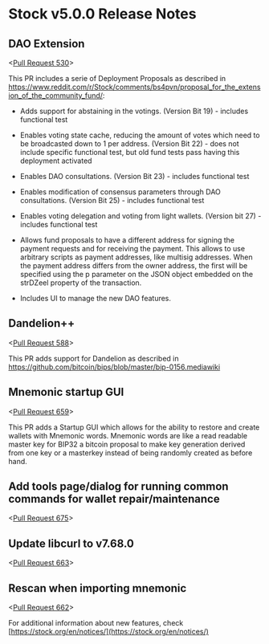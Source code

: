 # Stock v5.0.0 Release Notes

## DAO Extension

<[Pull Request 530](https://github.com/stock/stock-core/pull/530)>

This PR includes a serie of Deployment Proposals as described in https://www.reddit.com/r/Stock/comments/bs4pvn/proposal_for_the_extension_of_the_community_fund/:

- Adds support for abstaining in the votings. (Version Bit 19) - includes functional test

- Enables voting state cache, reducing the amount of votes which need to be broadcasted down to 1 per address. (Version Bit 22) - does not include specific functional test, but old fund tests pass having this deployment activated

- Enables DAO consultations. (Version Bit 23) - includes functional test

- Enables modification of consensus parameters through DAO consultations. (Version Bit 25) - includes functional test

- Enables voting delegation and voting from light wallets. (Version bit 27) - includes functional test

- Allows fund proposals to have a different address for signing the payment requests and for receiving the payment. This allows to use arbitrary scripts as payment addresses, like multisig addresses. When the payment address differs from the owner address, the first will be specified using the p parameter on the JSON object embedded on the strDZeel property of the transaction.

- Includes UI to manage the new DAO features.

## Dandelion++

<[Pull Request 588](https://github.com/stock/stock-core/pull/588)>

This PR adds support for Dandelion as described in https://github.com/bitcoin/bips/blob/master/bip-0156.mediawiki

## Mnemonic startup GUI

<[Pull Request 659](https://github.com/stock/stock-core/pull/659)>

This PR adds a Startup GUI which allows for the ability to restore and create wallets with Mnemonic words. Mnemonic words are like a read readable master key for BIP32 a bitcoin proposal to make key generation derived from one key or a masterkey instead of being randomly created as before hand.

## Add tools page/dialog for running common commands for wallet repair/maintenance

<[Pull Request 675](https://github.com/stock/stock-core/pull/675)>

## Update libcurl to v7.68.0 

<[Pull Request 663](https://github.com/stock/stock-core/pull/663)>

## Rescan when importing mnemonic

<[Pull Request 662](https://github.com/stock/stock-core/pull/662)>

For additional information about new features, check [https://stock.org/en/notices/](https://stock.org/en/notices/) 

